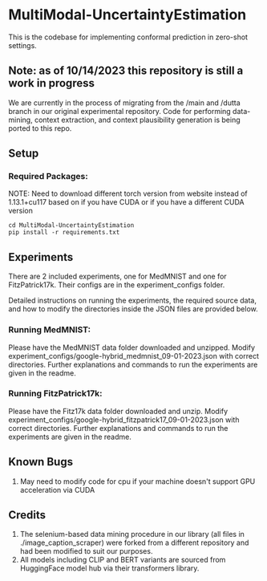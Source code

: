 
# MultiModal-UncertaintyEstimation
This is the codebase for implementing conformal prediction in zero-shot settings.

## Note: as of 10/14/2023 this repository is still a work in progress 
We are currently in the process of migrating from the /main and /dutta branch in our original experimental repository. Code for performing data-mining, context extraction, and context plausibility generation is being ported to this repo.

## Setup

### Required Packages:
NOTE: Need to download different torch version from website instead of 1.13.1+cu117 based on if you have CUDA or if you have a different CUDA version
```
cd MultiModal-UncertaintyEstimation
pip install -r requirements.txt
```

## Experiments

There are 2 included experiments, one for MedMNIST and one for FitzPatrick17k. Their configs are in the experiment_configs folder.

Detailed instructions on running the experiments, the required source data, and how to modify the directories inside the JSON files are provided below.

### Running MedMNIST:

Please have the MedMNIST data folder downloaded and unzipped. Modify experiment_configs/google-hybrid_medmnist_09-01-2023.json with correct directories. Further explanations and commands to run the experiments are given in the readme.

### Running FitzPatrick17k:

Please have the Fitz17k data folder downloaded and unzip. Modify experiment_configs/google-hybrid_fitzpatrick17_09-01-2023.json with correct directories. Further explanations and commands to run the experiments are given in the readme.

## Known Bugs

1. May need to modify code for cpu if your machine doesn't support GPU acceleration via CUDA

## Credits

1. The selenium-based data mining procedure in our library (all files in ./image_caption_scraper) were forked from a different repository and had been modified to suit our purposes.
2. All models including CLIP and BERT variants are sourced from HuggingFace model hub via their transformers library.